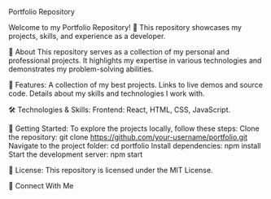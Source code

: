 Portfolio Repository

Welcome to my Portfolio Repository! 🚀 This repository showcases my projects, skills, and experience as a developer.

📌 About
This repository serves as a collection of my personal and professional projects. It highlights my expertise in various technologies and demonstrates my problem-solving abilities.

🎯 Features:
A collection of my best projects.
Links to live demos and source code.
Details about my skills and technologies I work with.

🛠 Technologies & Skills:
Frontend: React, HTML, CSS, JavaScript.

🚀 Getting Started:
To explore the projects locally, follow these steps:
Clone the repository:
git clone https://github.com/your-username/portfolio.git
Navigate to the project folder:
cd portfolio
Install dependencies:
npm install
Start the development server:
npm start

📜 License:
This repository is licensed under the MIT License.

🤝 Connect With Me
